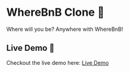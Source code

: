 # WhereBnB Clone 💟

Where will you be? Anywhere with WhereBnB!

## Live Demo 🚀

Checkout the live demo here: [Live Demo](https://where-bnb-xi.vercel.app/)
